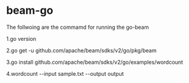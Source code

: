 # beam-go

The follwoing are the commamd for running the go-beam 

1.go version

2.go get -u github.com/apache/beam/sdks/v2/go/pkg/beam

3.go install github.com/apache/beam/sdks/v2/go/examples/wordcount

4.wordcount --input sample.txt --output output 
